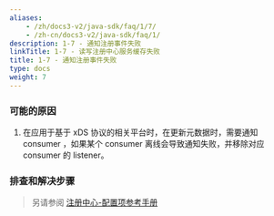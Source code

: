 ```yaml
---
aliases:
    - /zh/docs3-v2/java-sdk/faq/1/7/
    - /zh-cn/docs3-v2/java-sdk/faq/1/
description: 1-7 - 通知注册事件失败
linkTitle: 1-7 - 读写注册中心服务缓存失败
title: 1-7 - 通知注册事件失败
type: docs
weight: 7
---
```






### 可能的原因

1. 在应用于基于 xDS 协议的相关平台时，在更新元数据时，需要通知 consumer ，如果某个 consumer 离线会导致通知失败，并移除对应 consumer 的 listener。

### 排查和解决步骤

>  另请参阅
[注册中心-配置项参考手册](/zh-cn/overview/mannual/java-sdk/reference-manual/config/properties/#registry)